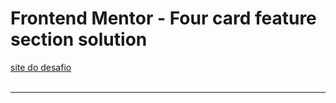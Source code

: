 # Frontend Mentor - Four card feature section solution

<a href="https://ericksm23.github.io/secao_recursos_de_quatro_cartas/">site do desafio</a>  
<br>
<hr>